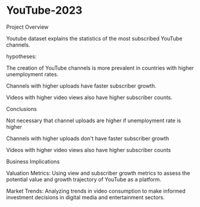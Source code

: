 # YouTube-2023

Project Overview

Youtube dataset explains the statistics of the most subscribed YouTube channels.

hypotheses:

The creation of YouTube channels is more prevalent in countries with higher unemployment rates.

Channels with higher uploads have faster subscriber growth.

Videos with higher video views also have higher subscriber counts.


Conclusions 


Not necessary that channel uploads are higher if unemployment rate is higher 

Channels with higher uploads don't have faster subscriber growth

Videos with higher video views also have higher subscriber counts


Business Implications

Valuation Metrics: Using view and subscriber growth metrics to assess the potential value and growth trajectory of YouTube as a platform.

Market Trends: Analyzing trends in video consumption to make informed investment decisions in digital media and entertainment sectors.
